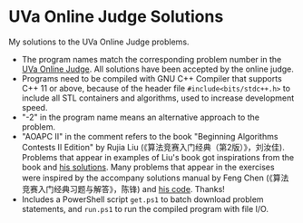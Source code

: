 # UVa Online Judge Solutions
My solutions to the UVa Online Judge problems.

- The program names match the corresponding problem number in the [UVa Online Judge](https://onlinejudge.org). All solutions have been accepted by the online judge.
- Programs need to be compiled with GNU C++ Compiler that supports C++ 11 or above, because of the header file `#include<bits/stdc++.h>` to include all STL containers and algorithms,
used to increase development speed.
- "-2" in the program name means an alternative approach to the problem.
- "AOAPC II" in the comment refers to the book "Beginning Algorithms Contests II Edition" by Rujia Liu (《算法竞赛入门经典（第2版）》，刘汝佳).
Problems that appear in examples of Liu's book got inspirations from the book and [his solutions](https://github.com/aoapc-book/aoapc-bac2nd).
Many problems that appear in the exercises were inspired by the accompany solutions manual by Feng Chen (《算法竞赛入门经典习题与解答》，陈锋)
and [his code](https://github.com/sukhoeing/aoapc-bac2nd-keys). Thanks!
- Includes a PowerShell script `get.ps1` to batch download problem statements, and `run.ps1` to run the compiled program with file I/O.
